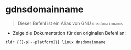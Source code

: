 # gdnsdomainname

> Dieser Befehl ist ein Alias von GNU `dnsdomainname`.

- Zeige die Dokumentation für den originalen Befehl an:

`tldr {{[-p|--platform]}} linux dnsdomainname`
